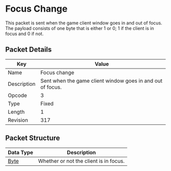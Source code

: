 # Focus Change
This packet is sent when the game client window goes in and out of focus. The payload consists of one byte that is either 1 or 0; 1 if the client is in focus and 0 if not.

## Packet Details
| Key | Value |
|--|--|
| Name | Focus change |
| Description | Sent when the game client window goes in and out of focus. |
| Opcode | 3 |
| Type | Fixed |
| Length | 1 |
| Revision | 317 |

## Packet Structure
| Data Type | Description |
|--|--|
| [Byte](/Data-Types.html#common-data-types) | Whether or not the client is in focus. |
